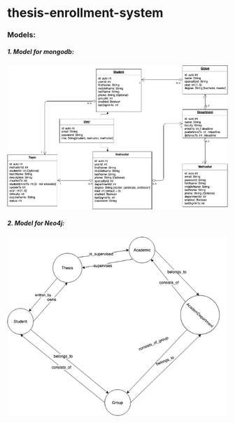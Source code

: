 # thesis-enrollment-system

### Models:

##### 1. Model for mongodb:

![Mongodb Model](mongodb_model.png)


##### 2. Model for Neo4j:

![Neo4j Model](neo4j_model.png)